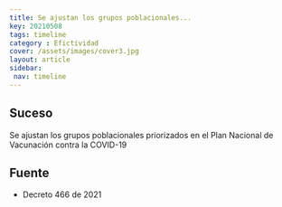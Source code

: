 ```yaml
---
title: Se ajustan los grupos poblacionales...
key: 20210508
tags: timeline
category : Efictividad
cover: /assets/images/cover3.jpg
layout: article
sidebar:
 nav: timeline
---
```


## Suceso

Se ajustan los grupos poblacionales priorizados en el Plan Nacional de Vacunación contra la COVID-19
## Fuente
- Decreto 466 de 2021